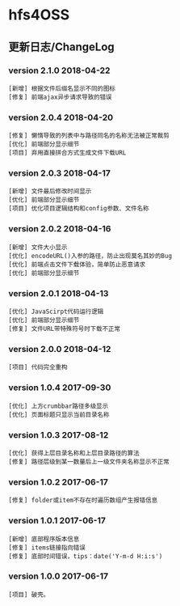 # hfs4OSS

## 更新日志/ChangeLog

### version 2.1.0 2018-04-22
```
[新增] 根据文件后缀名显示不同的图标
[修复] 前端ajax异步请求导致的错误
```
### version 2.0.4 2018-04-20
```
[修复] 懒惰导致的列表中与路径同名的名称无法被正常裁剪
[优化] 前端部分显示细节
[项目] 弃用直接拼合方式生成文件下载URL
```
### version 2.0.3 2018-04-17
```
[新增] 文件最后修改时间显示
[优化] 前端部分显示细节
[项目] 优化项目逻辑结构和config参数、文件名称
```
### version 2.0.2 2018-04-16
```
[新增] 文件大小显示
[优化] encodeURL()入参的路径，防止出现莫名其妙的Bug
[优化] 前端点击文件下载体验，简单防止恶意请求
[优化] 前端部分显示细节
```
### version 2.0.1 2018-04-13
```
[优化] JavaScirpt代码运行逻辑
[优化] 前端部分显示细节
[修复] 文件URL带特殊符号时下载不正常
```
### version 2.0.0 2018-04-12
```
[项目] 代码完全重构
```
### version 1.0.4 2017-09-30
```
[优化] 上方crumbbar路径多级显示
[优化] 页面标题只显示当前目录名称
```
### version 1.0.3 2017-08-12
```
[优化] 获得上层目录名称和上层目录路径的算法
[修复] 路径层级到某一数量后上一级文件夹名称显示不正常
```
### version 1.0.2 2017-06-17
```
[修复] folder或item不存在时遍历数组产生报错信息
```
### version 1.0.1 2017-06-17
```
[新增] 底部程序版本信息
[修复] items链接指向错误
[修复] 底部时间错误，tips：date('Y-m-d H:i:s')
```
### version 1.0.0 2017-06-17
```
[项目] 破壳。
```